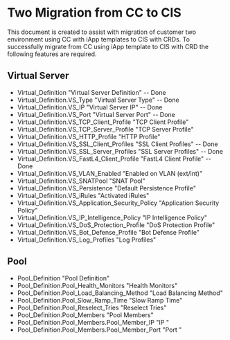# Two Migration from CC to CIS

This document is created to assist with migration of customer two environment using CC with iApp templates to CIS with CRDs. To successfully migrate from CC using iApp template to CIS with CRD the following features are required. 

##  Virtual Server

* Virtual_Definition "Virtual Server Definition" -- Done
* Virtual_Definition.VS_Type "Virtual Server Type" -- Done
* Virtual_Definition.VS_IP "Virtual Server IP" -- Done
* Virtual_Definition.VS_Port "Virtual Server Port" -- Done
* Virtual_Definition.VS_TCP_Client_Profile "TCP Client Profile"
* Virtual_Definition.VS_TCP_Server_Profile "TCP Server Profile"
* Virtual_Definition.VS_HTTP_Profile "HTTP Profile" 
* Virtual_Definition.VS_SSL_Client_Profiles "SSL Client Profiles" -- Done
* Virtual_Definition.VS_SSL_Server_Profiles "SSL Server Profiles" -- Done
* Virtual_Definition.VS_FastL4_Client_Profile "FastL4 Client Profile" -- Done
* Virtual_Definition.VS_VLAN_Enabled "Enabled on VLAN (ext/int)"
* Virtual_Definition.VS_SNATPool "SNAT Pool"
* Virtual_Definition.VS_Persistence "Default Persistence Profile"
* Virtual_Definition.VS_iRules "Activated iRules"
* Virtual_Definition.VS_Application_Security_Policy "Application Security Policy"
* Virtual_Definition.VS_IP_Intelligence_Policy "IP Intelligence Policy"
* Virtual_Definition.VS_DoS_Protection_Profile "DoS Protection Profile"
* Virtual_Definition.VS_Bot_Defense_Profile "Bot Defense Profile"
* Virtual_Definition.VS_Log_Profiles "Log Profiles"

##  Pool

* Pool_Definition "Pool Definition"
* Pool_Definition.Pool_Health_Monitors "Health Monitors"
* Pool_Definition.Pool_Load_Balancing_Method "Load Balancing Method"
* Pool_Definition.Pool_Slow_Ramp_Time "Slow Ramp Time"
* Pool_Definition.Pool_Reselect_Tries "Reselect Tries"
* Pool_Definition.Pool_Members "Pool Members"
* Pool_Definition.Pool_Members.Pool_Member_IP "IP "
* Pool_Definition.Pool_Members.Pool_Member_Port "Port "

